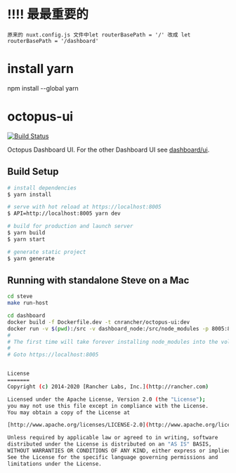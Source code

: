 # !!!! 最最重要的
```
原来的 nuxt.config.js 文件中let routerBasePath = '/' 改成 let routerBasePath = '/dashboard'
```
# install yarn
npm install --global yarn
# octopus-ui
[![Build Status](http://drone-pandaria.cnrancher.com/api/badges/cnrancher/octopus-ui/status.svg)](http://drone-pandaria.cnrancher.com/cnrancher/octopus-ui)

Octopus Dashboard UI.  For the other Dashboard UI see [dashboard/ui](https://github.com/rancher/dashboard).

## Build Setup

``` bash
# install dependencies
$ yarn install

# serve with hot reload at https://localhost:8005
$ API=http://localhost:8005 yarn dev

# build for production and launch server
$ yarn build
$ yarn start

# generate static project
$ yarn generate
```

 ## Running with standalone Steve on a Mac
 ```bash
 cd steve
 make run-host

 cd dashboard
 docker build -f Dockerfile.dev -t cnrancher/octopus-ui:dev
 docker run -v $(pwd):/src -v dashboard_node:/src/node_modules -p 8005:8005 -e API=http://172.17.0.1:8989 cnrancher/octopus-ui:dev
 #
 # The first time will take forever installing node_modules into the volume, it will be faster next time.
 #
 # Goto https://localhost:8005


License
=======
Copyright (c) 2014-2020 [Rancher Labs, Inc.](http://rancher.com)

Licensed under the Apache License, Version 2.0 (the "License");
you may not use this file except in compliance with the License.
You may obtain a copy of the License at

[http://www.apache.org/licenses/LICENSE-2.0](http://www.apache.org/licenses/LICENSE-2.0)

Unless required by applicable law or agreed to in writing, software
distributed under the License is distributed on an "AS IS" BASIS,
WITHOUT WARRANTIES OR CONDITIONS OF ANY KIND, either express or implied.
See the License for the specific language governing permissions and
limitations under the License.
